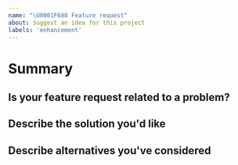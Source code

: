 ```yaml
---
name: "\U0001F680 Feature request"
about: Suggest an idea for this project
labels: 'enhancement'
---
```

# Summary
<!--- Provide a general summary of the feature request -->

## Is your feature request related to a problem?
<!-- Please describe the problem you are trying to solve. -->

## Describe the solution you'd like
<!-- Please describe the desired behavior. -->

## Describe alternatives you've considered
<!-- Please describe alternative solutions or features you have considered. -->
<!-- This is not strictly necessary but helps all of us get a different point-of-view -->
